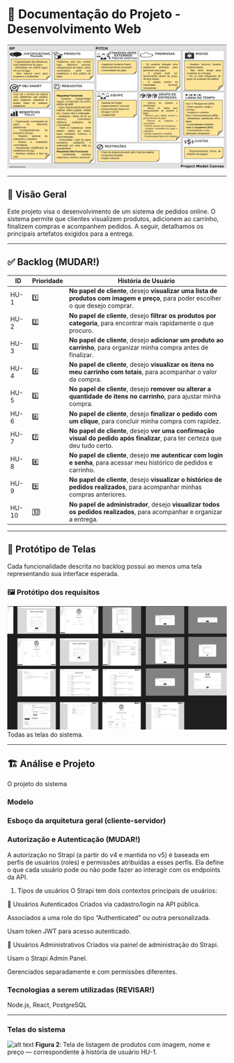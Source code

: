 # 📘 Documentação do Projeto - Desenvolvimento Web

![Planejamento do Projeto](./imagens/PMC.jpeg)

---

## 🧾 Visão Geral

Este projeto visa o desenvolvimento de um sistema de pedidos online. O sistema permite que clientes visualizem produtos, adicionem ao carrinho, finalizem compras e acompanhem pedidos. A seguir, detalhamos os principais artefatos exigidos para a entrega.

---

## ✅ Backlog (MUDAR!)

| ID    | Prioridade | História de Usuário                                                                 |
|-------|------------|--------------------------------------------------------------------------------------|
| HU-1  | 1️⃣         | **No papel de cliente**, desejo **visualizar uma lista de produtos com imagem e preço**, para poder escolher o que desejo comprar. |
| HU-2  | 2️⃣         | **No papel de cliente**, desejo **filtrar os produtos por categoria**, para encontrar mais rapidamente o que procuro. |
| HU-3  | 3️⃣         | **No papel de cliente**, desejo **adicionar um produto ao carrinho**, para organizar minha compra antes de finalizar. |
| HU-4  | 4️⃣         | **No papel de cliente**, desejo **visualizar os itens no meu carrinho com totais**, para acompanhar o valor da compra. |
| HU-5  | 5️⃣         | **No papel de cliente**, desejo **remover ou alterar a quantidade de itens no carrinho**, para ajustar minha compra. |
| HU-6  | 6️⃣         | **No papel de cliente**, desejo **finalizar o pedido com um clique**, para concluir minha compra com rapidez. |
| HU-7  | 7️⃣         | **No papel de cliente**, desejo **ver uma confirmação visual do pedido após finalizar**, para ter certeza que deu tudo certo. |
| HU-8  | 8️⃣         | **No papel de cliente**, desejo **me autenticar com login e senha**, para acessar meu histórico de pedidos e carrinho. |
| HU-9  | 9️⃣         | **No papel de cliente**, desejo **visualizar o histórico de pedidos realizados**, para acompanhar minhas compras anteriores. |
| HU-10 | 🔟         | **No papel de administrador**, desejo **visualizar todos os pedidos realizados**, para acompanhar e organizar a entrega. |

---

## 🎨 Protótipo de Telas

Cada funcionalidade descrita no backlog possui ao menos uma tela representando sua interface esperada.

### 🖼️ Protótipo dos requisitos

![Protótipo da tela de listagem de produtos](./prototipos/Dev-Web-Prototype.png)
Todas as telas do sistema.

---

## 🏗 Análise e Projeto 

O projeto  do sistema 

### Modelo 



### Esboço da arquitetura geral (cliente-servidor)





### Autorização  e Autenticação (MUDAR!)
A autorização no Strapi (a partir do v4 e mantida no v5) é baseada em perfis de usuários (roles) e permissões atribuídas a esses perfis. Ela define o que cada usuário pode ou não pode fazer ao interagir com os endpoints da API.

1. Tipos de usuários
O Strapi tem dois contextos principais de usuários:

🔹 Usuários Autenticados
Criados via cadastro/login na API pública.

Associados a uma role do tipo “Authenticated” ou outra personalizada.

Usam token JWT para acesso autenticado.

🔸 Usuários Administrativos
Criados via painel de administração do Strapi.

Usam o Strapi Admin Panel.

Gerenciados separadamente e com permissões diferentes.


### Tecnologias a serem utilizadas (REVISAR!)
Node.js, React, PostgreSQL

---

### Telas do sistema

![alt text](tela1-1.png)
**Figura 2**: Tela de listagem de produtos com imagem, nome e preço — correspondente à história de usuário HU-1.

